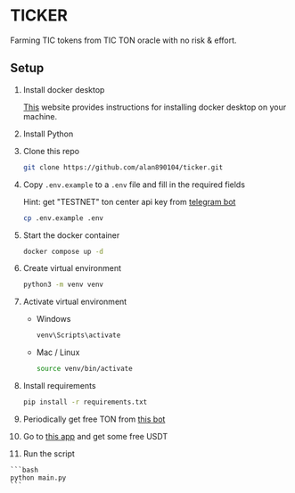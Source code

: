# TICKER 

Farming TIC tokens from TIC TON oracle with no risk & effort.

## Setup

1. Install docker desktop
   
    [This](https://docs.docker.com/desktop/) website provides instructions for installing docker desktop on your machine. 
    
2. Install Python

3. Clone this repo

    ```bash
    git clone https://github.com/alan890104/ticker.git
    ```

4. Copy `.env.example` to a `.env` file and fill in the required fields

    Hint: get "TESTNET" ton center api key from [telegram bot](https://t.me/tonapibot)

    ```bash
    cp .env.example .env
    ```

5. Start the docker container

    ```bash
    docker compose up -d
    ```

6. Create virtual environment

    ```bash
    python3 -m venv venv
    ```

7. Activate virtual environment

    - Windows

        ```bash
        venv\Scripts\activate
        ```

    - Mac / Linux

        ```bash
        source venv/bin/activate
        ```

8. Install requirements

    ```bash
    pip install -r requirements.txt
    ```

9. Periodically get free TON from [this bot](https://t.me/testgiver_ton_bot)

10. Go to [this app](https://t.me/TicTonOracleBot) and get some free USDT 

11.  Run the script

    ```bash
    python main.py
    ```
